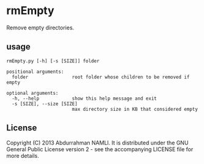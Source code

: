 # rmEmpty

Remove empty directories.

## usage
    rmEmpty.py [-h] [-s [SIZE]] folder

    positional arguments:
      folder                root folder whose children to be removed if empty

    optional arguments:
      -h, --help            show this help message and exit
      -s [SIZE], --size [SIZE]
                            max directory size in KB that considered empty

## License

Copyright (C) 2013 Abdurrahman NAMLI. It is distributed under the GNU General Public License version 2 - see the accompanying LICENSE file for more details.
